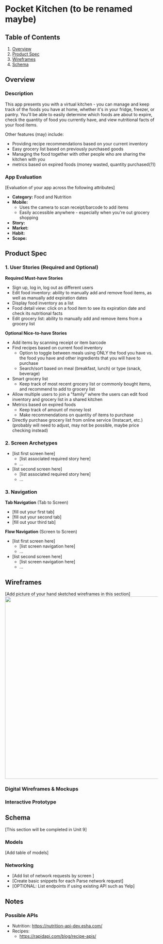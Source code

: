 # Pocket Kitchen (to be renamed maybe)

## Table of Contents
1. [Overview](#Overview)
1. [Product Spec](#Product-Spec)
1. [Wireframes](#Wireframes)
2. [Schema](#Schema)

## Overview
### Description
This app presents you with a virtual kitchen - you can manage and keep track of the foods you have at home, whether it's in your fridge, freezer, or pantry. You'll be able to easily determine which foods are about to expire, check the quantity of food you currently have, and view nutritional facts of your food items. 

Other features (may) include:
- Providing recipe recommendations based on your current inventory
- Easy grocery list based on previously purchased goods
- Managing the food together with other people who are sharing the kitchen with you
- metrics based on expired foods (money wasted, quantity purchased(?))

### App Evaluation
[Evaluation of your app across the following attributes]
- **Category:** Food and Nutrition
- **Mobile:** 
    - Uses the camera to scan receipt/barcode to add items
    - Easily accessible anywhere - especially when you're out grocery shopping
- **Story:**
- **Market:**
- **Habit:**
- **Scope:**

## Product Spec

### 1. User Stories (Required and Optional)

**Required Must-have Stories**

* Sign up, log in, log out as different users
* Edit food inventory: ability to manually add and remove food items, as well as manually add expiration dates
* Display food inventory as a list
* Food detail view: click on a food item to see its expiration date and check its nutritional facts 
* Edit grocery list: ability to manually add and remove items from a grocery list

**Optional Nice-to-have Stories**

* Add items by scanning receipt or item barcode
* Find recipes based on current food inventory
    * Option to toggle between meals using ONLY the food you have vs. the food you have and other ingredients that you will have to purchase 
    * Search/sort based on meal (breakfast, lunch) or type (snack, beverage)
* Smart grocery list
    * Keep track of most recent grocery list or commonly bought items, and recommend to add to grocery list
* Allow multiple users to join a "family" where the users can edit food inventory and grocery list in a shared kitchen
* Metrics based on expired foods
    * Keep track of amount of money lost
    * Make recommendations on quantity of items to purchase
* Directly purchase grocery list from online service (Instacart, etc.) (probably will need to adjust, may not be possible, maybe price checking instead)

### 2. Screen Archetypes

* [list first screen here]
   * [list associated required story here]
   * ...
* [list second screen here]
   * [list associated required story here]
   * ...

### 3. Navigation

**Tab Navigation** (Tab to Screen)

* [fill out your first tab]
* [fill out your second tab]
* [fill out your third tab]

**Flow Navigation** (Screen to Screen)

* [list first screen here]
   * [list screen navigation here]
   * ...
* [list second screen here]
   * [list screen navigation here]
   * ...

## Wireframes
[Add picture of your hand sketched wireframes in this section]
<img src="YOUR_WIREFRAME_IMAGE_URL" width=600>

### Digital Wireframes & Mockups

### Interactive Prototype

## Schema 
[This section will be completed in Unit 9]
### Models
[Add table of models]
### Networking
- [Add list of network requests by screen ]
- [Create basic snippets for each Parse network request]
- [OPTIONAL: List endpoints if using existing API such as Yelp]

## Notes

### Possible APIs
- Nutrition: https://nutrition-api-dev.esha.com/
- Recipes: 
    - https://rapidapi.com/blog/recipe-apis/
